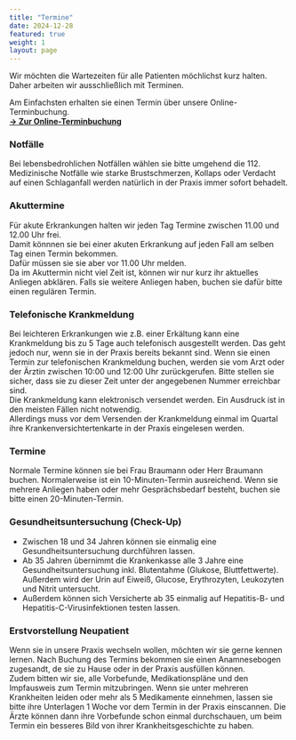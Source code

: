 ```yaml
---
title: "Termine"
date: 2024-12-28
featured: true
weight: 1
layout: page
---
```


Wir möchten die Wartezeiten für alle Patienten möchlichst kurz halten. Daher arbeiten wir ausschließlich mit Terminen.

Am Einfachsten erhalten sie einen Termin über unsere Online-Terminbuchung.  
[**-> Zur Online-Terminbuchung**](https://www.termin-patmed.de/p/praxis-braumann)

### Notfälle
	
Bei lebensbedrohlichen Notfällen wählen sie bitte umgehend die 112. Medizinische Notfälle wie starke Brustschmerzen, Kollaps oder Verdacht auf einen Schlaganfall werden natürlich in der Praxis immer sofort behadelt. 
  

### Akuttermine
	
Für akute Erkrankungen halten wir jeden Tag Termine zwischen 11.00 und 12.00 Uhr frei.  
Damit könnnen sie bei einer akuten Erkrankung auf jeden Fall am selben Tag einen Termin bekommen.  
Dafür müssen sie sie aber vor 11.00 Uhr melden.  
Da im Akuttermin nicht viel Zeit ist, können wir nur kurz ihr aktuelles Anliegen abklären. Falls sie weitere Anliegen haben, buchen sie dafür bitte einen regulären Termin.
 
### Telefonische Krankmeldung
	
Bei leichteren Erkrankungen wie z.B. einer Erkältung kann eine Krankmeldung bis zu 5 Tage auch telefonisch ausgestellt werden. Das geht jedoch nur, wenn sie in der Praxis bereits bekannt sind. Wenn sie einen Termin zur telefonischen Krankmeldung buchen, werden sie vom Arzt oder der 	Ärztin zwischen 10:00 und 12:00 Uhr zurückgerufen. Bitte stellen sie sicher, dass sie zu dieser Zeit unter der angegebenen Nummer erreichbar sind.  
Die Krankmeldung kann elektronisch versendet werden. Ein Ausdruck ist in den meisten Fällen nicht notwendig.  
Allerdings muss vor dem Versenden der Krankmeldung einmal im Quartal ihre Krankenversichtertenkarte in der Praxis eingelesen werden.
 


### Termine
	
Normale Termine können sie bei Frau Braumann oder Herr Braumann buchen. Normalerweise ist ein 10-Minuten-Termin ausreichend. Wenn sie mehrere Anliegen haben oder mehr Gesprächsbedarf besteht, buchen sie bitte einen 20-Minuten-Termin.
 


### Gesundheitsuntersuchung (Check-Up)
	
- Zwischen 18 und 34 Jahren können sie einmalig eine Gesundheitsuntersuchung durchführen lassen.    
- Ab 35 Jahren übernimmt die Krankenkasse alle 3 Jahre eine Gesundheitsuntersuchung inkl. Blutentahme (Glukose, Bluttfettwerte). Außerdem wird der Urin auf Eiweiß, Glucose, Erythrozyten, Leukozyten und Nitrit untersucht.     
- Außerdem können sich Versicherte ab 35 einmalig auf Hepatitis-B- und Hepatitis-C-Virusinfektionen testen lassen.   
 

### Erstvorstellung Neupatient
	
Wenn sie in unsere Praxis wechseln wollen, möchten wir sie gerne kennen lernen. Nach Buchung des Termins bekommen sie einen Anamnesebogen zugesandt, de sie zu Hause oder in der Praxis ausfüllen können.  
Zudem bitten wir sie, alle Vorbefunde, Medikationspläne und den Impfausweis zum Termin mitzubringen. 
Wenn sie unter mehreren Krankheiten leiden oder mehr als 5 Medikamente einnehmen, lassen sie bitte ihre Unterlagen 1 Woche vor dem Termin in der Praxis einscannen. Die Ärzte können dann ihre Vorbefunde schon einmal durchschauen, um beim Termin ein besseres Bild von ihrer Krankheitsgeschichte zu haben.




